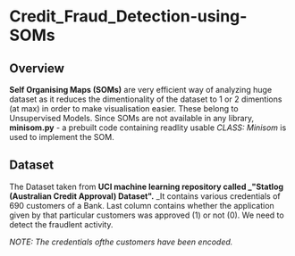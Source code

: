 # Credit_Fraud_Detection-using-SOMs

## Overview
**Self Organising Maps (SOMs)** are very efficient way of analyzing huge dataset as it reduces the dimentionality of the dataset to 1 or 2 dimentions (at max) in order to make visualisation easier. These belong to Unsupervised Models. Since SOMs are not available in any library, **minisom.py** - a prebuilt code containing readlity usable _CLASS: Minisom_ is used to implement the SOM.



## Dataset 
The Dataset taken from **UCI machine learning repository called _"Statlog (Australian Credit Approval) Dataset".** _It contains various credentials of 690 customers of a Bank. Last column contains whether the application given by that particular customers was approved (1) or not (0). We need to detect the fraudlent activity.

_NOTE: The credentials ofthe customers have been encoded._
